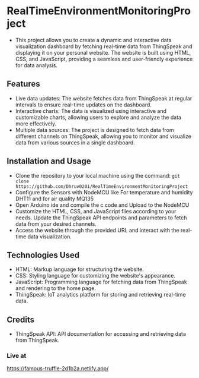 # RealTimeEnvironmentMonitoringProject
- This project allows you to create a dynamic and interactive data visualization dashboard by fetching real-time data from ThingSpeak and displaying it on your personal website. The website is built using HTML, CSS, and JavaScript, providing a seamless and user-friendly experience for data analysis.

## Features
- Live data updates: The website fetches data from ThingSpeak at regular intervals to ensure real-time updates on the dashboard.
- Interactive charts: The data is visualized using interactive and customizable charts, allowing users to explore and analyze the data more effectively.
- Multiple data sources: The project is designed to fetch data from different channels on ThingSpeak, allowing you to monitor and visualize data from various sources in a single dashboard.

## Installation and Usage
- Clone the repository to your local machine using the command: `git clone https://github.com/Dhruv0201/RealTimeEnvironmentMonitoringProject`
- Configure the Sensors with NodeMCU like For temperature and humidity DHT11 and for air quality MQ135 
- Open Arduino ide and compile the c code and Upload to the NodeMCU
- Customize the HTML, CSS, and JavaScript files according to your needs. Update the ThingSpeak API endpoints and parameters to fetch data from your desired channels.
- Access the website through the provided URL and interact with the real-time data visualization.

## Technologies Used
- HTML: Markup language for structuring the website.
- CSS: Styling language for customizing the website's appearance.
- JavaScript: Programming language for fetching data from ThingSpeak and rendering to the home page.
- ThingSpeak: IoT analytics platform for storing and retrieving real-time data.

## Credits
- ThingSpeak API: API documentation for accessing and retrieving data from ThingSpeak.

### Live at
 https://famous-truffle-2d1b2a.netlify.app/
